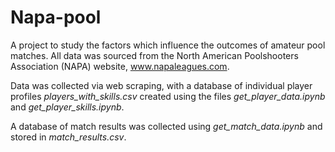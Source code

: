 # Napa-pool

A project to study the factors which influence the outcomes of amateur pool matches. All data was sourced from the North American Poolshooters Association (NAPA) website, www.napaleagues.com.

Data was collected via web scraping, with a database of individual player profiles *players_with_skills.csv* created using the files *get_player_data.ipynb* and *get_player_skills.ipynb*.

A database of match results was collected using *get_match_data.ipynb* and stored in *match_results.csv*.
